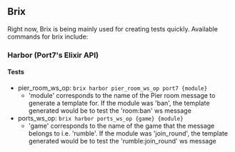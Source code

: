 ## Brix
Right now, Brix is being mainly used for creating tests quickly. Available commands for brix include:

### Harbor (Port7's Elixir API)
#### Tests
- pier_room_ws_op: `brix harbor pier_room_ws_op port7 {module}`
  - 'module' corresponds to the name of the Pier room message to generate a template for.
    If the module was 'ban', the template generated would be to test the 'room:ban' ws message
- ports_ws_op: `brix harbor ports_ws_op {game} {module}`
  - 'game' corresponds to the name of the game that the message belongs to i.e. 'rumble'.
    If the module was 'join_round', the template generated would be to test the 'rumble:join_round' ws message
